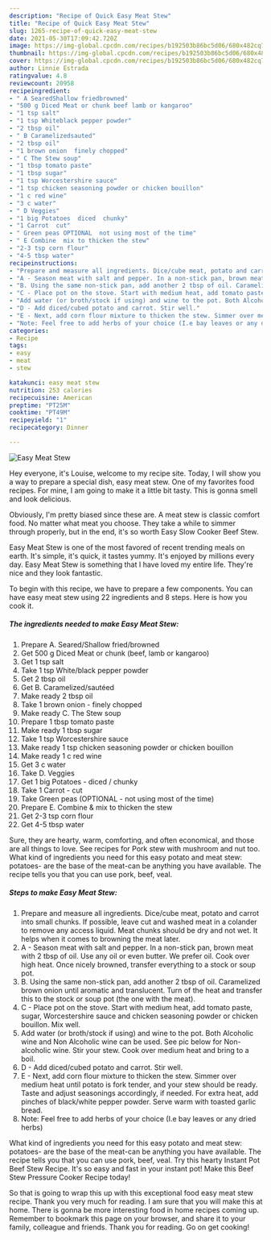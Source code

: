 ```yaml
---
description: "Recipe of Quick Easy Meat Stew"
title: "Recipe of Quick Easy Meat Stew"
slug: 1265-recipe-of-quick-easy-meat-stew
date: 2021-05-30T17:09:42.720Z
image: https://img-global.cpcdn.com/recipes/b192503b86bc5d06/680x482cq70/easy-meat-stew-recipe-main-photo.jpg
thumbnail: https://img-global.cpcdn.com/recipes/b192503b86bc5d06/680x482cq70/easy-meat-stew-recipe-main-photo.jpg
cover: https://img-global.cpcdn.com/recipes/b192503b86bc5d06/680x482cq70/easy-meat-stew-recipe-main-photo.jpg
author: Linnie Estrada
ratingvalue: 4.8
reviewcount: 20958
recipeingredient:
- " A SearedShallow friedbrowned"
- "500 g Diced Meat or chunk beef lamb or kangaroo"
- "1 tsp salt"
- "1 tsp Whiteblack pepper powder"
- "2 tbsp oil"
- " B Caramelizedsauted"
- "2 tbsp oil"
- "1 brown onion  finely chopped"
- " C The Stew soup"
- "1 tbsp tomato paste"
- "1 tbsp sugar"
- "1 tsp Worcestershire sauce"
- "1 tsp chicken seasoning powder or chicken bouillon"
- "1 c red wine"
- "3 c water"
- " D Veggies"
- "1 big Potatoes  diced  chunky"
- "1 Carrot  cut"
- " Green peas OPTIONAL  not using most of the time"
- " E Combine  mix to thicken the stew"
- "2-3 tsp corn flour"
- "4-5 tbsp water"
recipeinstructions:
- "Prepare and measure all ingredients. Dice/cube meat, potato and carrot into small chunks. If possible, leave cut and washed meat in a colander to remove any access liquid. Meat chunks should be dry and not wet. It helps when it comes to browning the meat later."
- "A - Season meat with salt and pepper. In a non-stick pan, brown meat with 2 tbsp of oil. Use any oil or even butter. We prefer oil. Cook over high heat. Once nicely browned, transfer everything to a stock or soup pot."
- "B. Using the same non-stick pan, add another 2 tbsp of oil. Caramelized brown onion until aromatic and translucent. Turn of the heat and transfer this to the stock or soup pot (the one with the meat)."
- "C - Place pot on the stove. Start with medium heat, add tomato paste, sugar, Worcestershire sauce and chicken seasoning powder or chicken bouillon. Mix well."
- "Add water (or broth/stock if using) and wine to the pot. Both Alcoholic wine and Non Alcoholic wine can be used. See pic below for Non-alcoholic wine. Stir your stew. Cook over medium heat and bring to a boil."
- "D - Add diced/cubed potato and carrot. Stir well."
- "E - Next, add corn flour mixture to thicken the stew. Simmer over medium heat until potato is fork tender, and your stew should be ready. Taste and adjust seasonings accordingly, if needed. For extra heat, add pinches of black/white pepper powder. Serve warm with toasted garlic bread."
- "Note: Feel free to add herbs of your choice (I.e bay leaves or any dried herbs)"
categories:
- Recipe
tags:
- easy
- meat
- stew

katakunci: easy meat stew 
nutrition: 253 calories
recipecuisine: American
preptime: "PT25M"
cooktime: "PT49M"
recipeyield: "1"
recipecategory: Dinner

---
```



![Easy Meat Stew](https://img-global.cpcdn.com/recipes/b192503b86bc5d06/680x482cq70/easy-meat-stew-recipe-main-photo.jpg)

Hey everyone, it's Louise, welcome to my recipe site. Today, I will show you a way to prepare a special dish, easy meat stew. One of my favorites food recipes. For mine, I am going to make it a little bit tasty. This is gonna smell and look delicious.

Obviously, I&#39;m pretty biased since these are. A meat stew is classic comfort food. No matter what meat you choose. They take a while to simmer through properly, but in the end, it&#39;s so worth Easy Slow Cooker Beef Stew.

Easy Meat Stew is one of the most favored of recent trending meals on earth. It's simple, it's quick, it tastes yummy. It's enjoyed by millions every day. Easy Meat Stew is something that I have loved my entire life. They're nice and they look fantastic.


To begin with this recipe, we have to prepare a few components. You can have easy meat stew using 22 ingredients and 8 steps. Here is how you cook it.

<!--inarticleads1-->

##### The ingredients needed to make Easy Meat Stew:

1. Prepare  A. Seared/Shallow fried/browned
1. Get 500 g Diced Meat or chunk (beef, lamb or kangaroo)
1. Get 1 tsp salt
1. Take 1 tsp White/black pepper powder
1. Get 2 tbsp oil
1. Get  B. Caramelized/sautéed
1. Make ready 2 tbsp oil
1. Take 1 brown onion - finely chopped
1. Make ready  C. The Stew soup
1. Prepare 1 tbsp tomato paste
1. Make ready 1 tbsp sugar
1. Take 1 tsp Worcestershire sauce
1. Make ready 1 tsp chicken seasoning powder or chicken bouillon
1. Make ready 1 c red wine
1. Get 3 c water
1. Take  D. Veggies
1. Get 1 big Potatoes - diced / chunky
1. Take 1 Carrot - cut
1. Take  Green peas (OPTIONAL - not using most of the time)
1. Prepare  E. Combine &amp; mix to thicken the stew
1. Get 2-3 tsp corn flour
1. Get 4-5 tbsp water


Sure, they are hearty, warm, comforting, and often economical, and those are all things to love. See recipes for Pork stew with mushroom and nut too. What kind of ingredients you need for this easy potato and meat stew: potatoes- are the base of the meat-can be anything you have available. The recipe tells you that you can use pork, beef, veal. 

<!--inarticleads2-->

##### Steps to make Easy Meat Stew:

1. Prepare and measure all ingredients. Dice/cube meat, potato and carrot into small chunks. If possible, leave cut and washed meat in a colander to remove any access liquid. Meat chunks should be dry and not wet. It helps when it comes to browning the meat later.
1. A - Season meat with salt and pepper. In a non-stick pan, brown meat with 2 tbsp of oil. Use any oil or even butter. We prefer oil. Cook over high heat. Once nicely browned, transfer everything to a stock or soup pot.
1. B. Using the same non-stick pan, add another 2 tbsp of oil. Caramelized brown onion until aromatic and translucent. Turn of the heat and transfer this to the stock or soup pot (the one with the meat).
1. C - Place pot on the stove. Start with medium heat, add tomato paste, sugar, Worcestershire sauce and chicken seasoning powder or chicken bouillon. Mix well.
1. Add water (or broth/stock if using) and wine to the pot. Both Alcoholic wine and Non Alcoholic wine can be used. See pic below for Non-alcoholic wine. Stir your stew. Cook over medium heat and bring to a boil.
1. D - Add diced/cubed potato and carrot. Stir well.
1. E - Next, add corn flour mixture to thicken the stew. Simmer over medium heat until potato is fork tender, and your stew should be ready. Taste and adjust seasonings accordingly, if needed. For extra heat, add pinches of black/white pepper powder. Serve warm with toasted garlic bread.
1. Note: Feel free to add herbs of your choice (I.e bay leaves or any dried herbs)


What kind of ingredients you need for this easy potato and meat stew: potatoes- are the base of the meat-can be anything you have available. The recipe tells you that you can use pork, beef, veal. Try this hearty Instant Pot Beef Stew Recipe. It&#39;s so easy and fast in your instant pot! Make this Beef Stew Pressure Cooker Recipe today! 

So that is going to wrap this up with this exceptional food easy meat stew recipe. Thank you very much for reading. I am sure that you will make this at home. There is gonna be more interesting food in home recipes coming up. Remember to bookmark this page on your browser, and share it to your family, colleague and friends. Thank you for reading. Go on get cooking!
